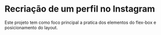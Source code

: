 # Recriação de um perfil no Instagram

<p>Este projeto tem como foco principal a pratica dos elementos do flex-box e posicionamento do layout.</p>
